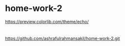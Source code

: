 # home-work-2
https://preview.colorlib.com/theme/echo/

# 
https://github.com/ashrafulrahmansakil/home-work-2.git